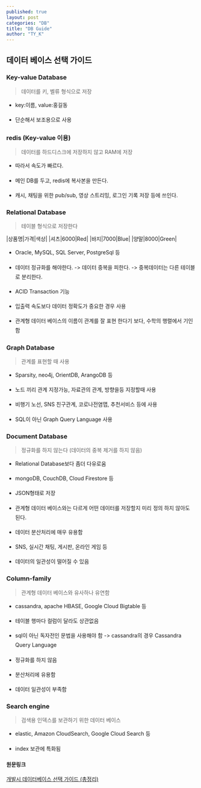 ```yaml
---
published: true 
layout: post
categories: "DB"
title: "DB Guide"
author: "TY_K"
---
```


<style>
    li { line-height : 1.8; }
    table {
        border-collapse: collapse;
    }
    table tr td{
        border:1px solid;
        padding:4px;
    }
    tr:nth-child(1) {
      background:black;
      color:white;
    }
</style>

## 데이터 베이스 선택 가이드

### Key-value Database

> 데이터를 키, 벨류 형식으로 저장

- key:이름, value:홍길동

- 단순해서 보조용으로 사용

### redis (Key-value 이용)

> 데이터를 하드디스크에 저장하지 않고 RAM에 저장

- 따라서 속도가 빠르다.

- 메인 DB를 두고, redis에 복사본을 만든다.

- 캐시, 채팅을 위한 pub/sub, 영상 스트리밍, 로그인 기록 저장 등에 쓰인다.

### Relational Database

> 테이블 형식으로 저장한다

|상품명|가격|색상|
|셔츠|6000|Red|
|바지|7000|Blue|
|양말|8000|Green|

- Oracle, MySQL, SQL Server, PostgreSql 등

- 데이터 정규화를 해야한다. -> 데이터 중복을 피한다. -> 중복데이터는 다른 테이블로 분리한다.

- ACID Transaction 기능

- 입출력 속도보다 데이터 정확도가 중요한 경우 사용

- 관계형 데이터 베이스의 이름이 관계를 잘 표현 한다기 보다, 수학의 행렬에서 기인함

### Graph Database

> 관계를 표현할 때 사용

- Sparsity, neo4j, OrientDB, ArangoDB 등

- 노드 끼리 관계 지정가능, 자료관의 관계, 방향을등 지정할때 사용

- 비행기 노선, SNS 친구관계, 코로나전염맵, 추천서비스 등에 사용

- SQL이 아닌 Graph Query Language 사용

### Document Database

> 정규화를 하지 않는다 (데이터의 중복 제거를 하지 않음)

- Relational Database보다 좀더 다유로움

- mongoDB, CouchDB, Cloud Firestore 등

- JSON형태로 저장

- 관계형 데이터 베이스와는 다르게 어떤 데이터를 저장할지 미리 정의 하지 않아도 된다.

- 데이터 분산처리에 매우 유용함

- SNS, 실시간 채팅, 게시판, 온라인 게임 등

- 데이터의 일관성이 떨어질 수 있음

### Column-family

> 관계형 데이터 베이스와 유사하나 유연함

- cassandra, apache HBASE, Google Cloud Bigtable 등

- 테이블 행마다 컬럼이 달라도 상관없음

- sql이 아닌 독자전인 문법을 사용해야 함 -> cassandra의 경우 Cassandra Query Language

- 정규화를 하지 않음

- 분산처리에 유용함

- 데이터 일관성이 부족함

### Search engine

> 검색용 인덱스를 보관하기 위한 데이터 베이스

- elastic, Amazon CloudSearch, Google Cloud Search 등

- index 보관에 특화됨

#### 원문링크

[개발시 데이터베이스 선택 가이드 (총정리)][link1]

[link1]: https://www.youtube.com/watch?v=ZVuHZ2Fjkl4&ab_channel=%EC%BD%94%EB%94%A9%EC%95%A0%ED%94%8C "link1"